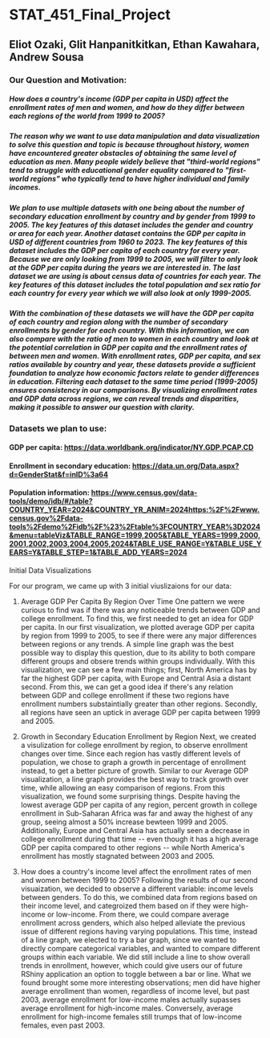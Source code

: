 # STAT_451_Final_Project
## Eliot Ozaki, Glit Hanpanitkitkan, Ethan Kawahara, Andrew Sousa

### Our Question and Motivation:
##### How does a country's income (GDP per capita in USD) affect the enrollment rates of men and women, and how do they differ between each regions of the world from 1999 to 2005? 

##### The reason why we want to use data manipulation and data visualization to solve this question and topic is because throughout history, women have encountered greater obstacles of obtaining the same level of education as men. Many people widely believe that "third-world regions" tend to struggle with educational gender equality compared to "first-world regions" who typically tend to have higher individual and family incomes.

##### We plan to use multiple datasets with one being about the number of secondary education enrollment by country and by gender from 1999 to 2005. The key features of this dataset includes the gender and country or area for each year. Another dataset contains the GDP per capita in USD of different countries from 1960 to 2023. The key features of this dataset includes the GDP per capita of each country for every year. Because we are only looking from 1999 to 2005, we will filter to only look at the GDP per capita during the years we are interested in. The last dataset we are using is about census data of countries for each year. The key features of this dataset includes the total population and sex ratio for each country for every year which we will also look at only 1999-2005.

##### With the combination of these datasets we will have the GDP per capita of each country and region along with the number of secondary enrollments by gender for each country. With this information, we can also compare with the ratio of men to women in each country and look at the potential correlation in GDP per capita and the enrollment rates of between men and women. With enrollment rates, GDP per capita, and sex ratios available by country and year, these datasets provide a sufficient foundation to analyze how economic factors relate to gender differences in education. Filtering each dataset to the same time period (1999-2005) ensures consistency in our comparisons. By visualizing enrollment rates and GDP data across regions, we can reveal trends and disparities, making it possible to answer our question with clarity.

### Datasets we plan to use:
#### GDP per capita: https://data.worldbank.org/indicator/NY.GDP.PCAP.CD
#### Enrollment in secondary education: https://data.un.org/Data.aspx?d=GenderStat&f=inID%3a64
#### Population information: https://www.census.gov/data-tools/demo/idb/#/table?COUNTRY_YEAR=2024&COUNTRY_YR_ANIM=2024https:%2F%2Fwww.census.gov%2Fdata-tools%2Fdemo%2Fidb%2F%23%2Ftable%3FCOUNTRY_YEAR%3D2024&menu=tableViz&TABLE_RANGE=1999,2005&TABLE_YEARS=1999,2000,2001,2002,2003,2004,2005,2024&TABLE_USE_RANGE=Y&TABLE_USE_YEARS=Y&TABLE_STEP=1&TABLE_ADD_YEARS=2024

Initial Data Visualizations

For our program, we came up with 3 initial viuslizaions for our data:

1) Average GDP Per Capita By Region Over Time
   One pattern we were curious to find was if there was any noticeable trends between GDP and college enrollment. To find this, we first needed to get an idea for GDP per capita. In our first visualization,    we plotted average GDP per capita by region from 1999 to 2005, to see if there were any major differences between regions or any trends. A simple line graph was the best possible way to display this         question, due to its ability to both compare different groups and obsere trends within groups individually. With this visualization, we can see a few main things; first, North America has by far the         highest GDP per capita, with Europe and Central Asia a distant second. From this, we can get a good idea if there's any relation between GDP and college enrollment if these two regions have enrollment       numbers substaintially greater than other regions. Secondly, all regions have seen an uptick in average GDP per capita between 1999 and 2005.

2) Growth in Secondary Education Enrollment by Region
   Next, we created a visulization for college enrollment by region, to observe enrollment changes over time. Since each region has vastly different levels of population, we chose to graph a growth in          percentage of enrollment instead, to get a better picture of growth. Similar to our Average GDP visualization, a line graph provides the best way to track growth over time, while allowing an easy            comparison of regions. From this visualization, we found some surprising things. Despite having the lowest average GDP per capita of any region, percent growth in college enrollment in Sub-Saharan Africa    was far and away the highest of any group, seeing almost a 50% increase bewteen 1999 and 2005. Additionally, Europe and Central Asia has actually seen a decrease in college enrollment during that time --    even though it has a high average GDP per capita compared to other regions -- while North America's enrollment has mostly stagnated between 2003 and 2005.

3) How does a country's income level affect the enrollment rates of men and women between 1999 to 2005?
   Following the results of our second visuaization, we decided to observe a different variable: income levels between genders. To do this, we combined data from regions based on their income level, and        categroized them based on if they were high-income or low-income. From there, we could compare average enrollment across genders, which also helped alleviate the previous issue of different regions          having varying populations. This time, instead of a line graph, we elected to try a bar graph, since we wanted to directly compare categorical variables, and wanted to compare different groups within        each variable. We did still include a line to show overall trends in enrollment, however, which could give users our of future RShiny application an option to toggle between a bar or line. What we found     brought some more interesting observations; men did have higher average enrollment than women, regardless of income level, but past 2003, average enrollment for low-income males actually supasses average    enrollment for high-income males. Conversely, average enrollment for high-income females still trumps that of low-income females, even past 2003.
